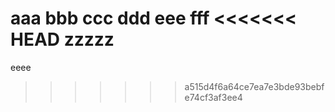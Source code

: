 aaa
bbb
ccc
ddd
eee
fff
<<<<<<< HEAD
zzzzz
=======
eeee
>>>>>>> a515d4f6a64ce7ea7e3bde93bebfe74cf3af3ee4
